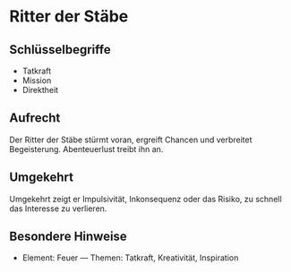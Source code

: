 # Ritter der Stäbe

## Schlüsselbegriffe
- Tatkraft
- Mission
- Direktheit

## Aufrecht
Der Ritter der Stäbe stürmt voran, ergreift Chancen und verbreitet Begeisterung. Abenteuerlust treibt ihn an.

## Umgekehrt
Umgekehrt zeigt er Impulsivität, Inkonsequenz oder das Risiko, zu schnell das Interesse zu verlieren.

## Besondere Hinweise
- Element: Feuer — Themen: Tatkraft, Kreativität, Inspiration

